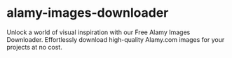 # alamy-images-downloader
Unlock a world of visual inspiration with our Free Alamy Images Downloader. Effortlessly download high-quality Alamy.com images for your projects at no cost.
